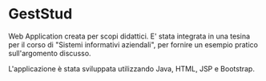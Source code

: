 # GestStud

Web Application creata per scopi didattici. E' stata integrata in una tesina per il corso di "Sistemi informativi aziendali", per fornire un esempio pratico sull'argomento discusso.

L'applicazione è stata sviluppata utilizzando Java, HTML, JSP e Bootstrap. 
